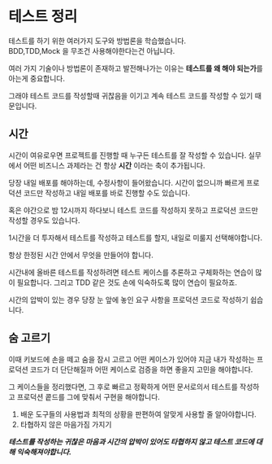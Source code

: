# 테스트 정리

테스트를 하기 위한 여러가지 도구와 방법론을 학습했습니다.  
BDD,TDD,Mock 을 무조건 사용해야한다는건 아닙니다. 
  
여러 가지 기술이나 방법론이 존재하고 발전해나가는 이유는
**테스트를 왜 해야 되는가**를 아는게 중요합니다.  
  
그래야 테스트 코드를 작성할때 귀찮음을 이기고 계속 테스트 코드를 
작성할 수 있기 때문입니다.  
  
## 시간
시간이 여유로우면 프로젝트를 진행할 때 누구든 테스트를 잘 작성할 수 있습니다.
실무에서 어떤 비즈니스 과제라는 건 항상 **시간** 이라는 축이 추가됩니다.  
  
당장 내일 배포를 해야하는데, 수정사항이 들어왔습니다. 
시간이 없으니까 빠르게 프로덕션 코드만 작성하고 내일 배포를 바로 진행할 수도 있습니다.  
  
혹은 야간으로 밤 12시까지 하다보니 테스트 코드를 작성하지 못하고 
프로덕션 코드만 작성할 경우도 있습니다. 
  
1시간을 더 투자해서 테스트를 작성하고 테스트를 할지, 내일로 미룰지 선택해야합니다. 
  
항상 한정된 시간 안에서 무엇을 만들어야 합니다.  
  
시간내에 올바른 테스트를 작성하려면 테스트 케이스를 추론하고 구체화하는 연습이 많이 필요합니다.
그리고 TDD 같은 것도 손에 익숙하도록 많이 연습이 필요하죠.  
  
시간의 압박이 있는 경우 
당장 눈 앞에 놓인 요구 사항을 프로덕션 코드로 작성하기 쉽습니다.  
  
## 숨 고르기
이때 키보드에 손을 떼고 숨을 잠시 고르고 어떤 케이스가 있어야 지금 내가 작성하는 
프로덕션 코드가 더 단단해질까 어떤 케이스로 검증을 하면 좋을지 고민을 해야합니다.

그 케이스들을 정리했다면, 그 후로 빠르고 정확하게 어떤 문서로의서 테스트를 작성하고 
프로덕션 콭드를 그에 맞춰서 구현을 해야합니다.  
  
1. 배운 도구들의 사용법과 최적의 상황을 판편하여 알맞게 사용할 줄 알아야합니다.
2. 타협하지 않은 마음가짐 가지기  
  
**_테스트를 작성하는 귀찮은 마음과 시간의 압박이 있어도 타협하지 않고 테스트 코드에 대해 익숙해져야합니다._**